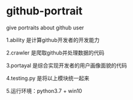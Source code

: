 # github-portrait
give portraits about github user

1.ability 是计算github开发者的开发能力

2.crawler 是爬取github并处理数据的代码

3.portayal 是综合实现开发者的用户画像面貌的代码

4.testing.py 是将以上模块统一起来

5.运行环境：python3.7 + win10
  
